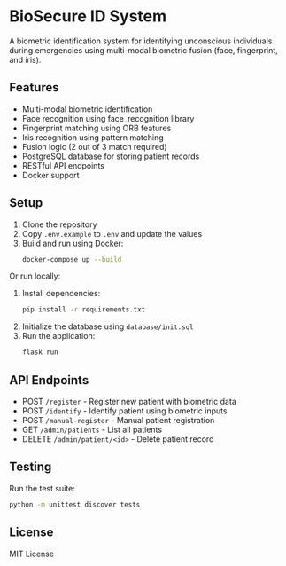 # BioSecure ID System

A biometric identification system for identifying unconscious individuals during emergencies using multi-modal biometric fusion (face, fingerprint, and iris).

## Features

- Multi-modal biometric identification
- Face recognition using face_recognition library
- Fingerprint matching using ORB features
- Iris recognition using pattern matching
- Fusion logic (2 out of 3 match required)
- PostgreSQL database for storing patient records
- RESTful API endpoints
- Docker support

## Setup

1. Clone the repository
2. Copy `.env.example` to `.env` and update the values
3. Build and run using Docker:
   ```bash
   docker-compose up --build
   ```

Or run locally:

1. Install dependencies:
   ```bash
   pip install -r requirements.txt
   ```
2. Initialize the database using `database/init.sql`
3. Run the application:
   ```bash
   flask run
   ```

## API Endpoints

- POST `/register` - Register new patient with biometric data
- POST `/identify` - Identify patient using biometric inputs
- POST `/manual-register` - Manual patient registration
- GET `/admin/patients` - List all patients
- DELETE `/admin/patient/<id>` - Delete patient record

## Testing

Run the test suite:
```bash
python -m unittest discover tests
```

## License

MIT License